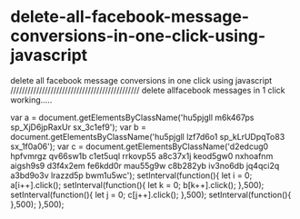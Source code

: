 # delete-all-facebook-message-conversions-in-one-click-using-javascript
delete all facebook message conversions in one click using javascript
///////////////////////////////////////////// delete allfacebook messages in 1 click working.....

var a = document.getElementsByClassName('hu5pjgll m6k467ps sp_XjD6jpRaxUr sx_3c1ef9');
var b = document.getElementsByClassName('hu5pjgll lzf7d6o1 sp_kLrUDpqTo83 sx_1f0a06');
var c = document.getElementsByClassName('d2edcug0 hpfvmrgz qv66sw1b c1et5uql rrkovp55 a8c37x1j keod5gw0 nxhoafnm aigsh9s9 d3f4x2em fe6kdd0r mau55g9w c8b282yb iv3no6db jq4qci2q a3bd9o3v lrazzd5p bwm1u5wc');
setInterval(function(){
	let i = 0;
	a[i++].click();
	setInterval(function(){
		let k = 0;
		b[k++].click();
	},500);
		setInterval(function(){
			let j = 0;
			c[j++].click();
		},500);
			setInterval(function(){
			},500);
},500);

